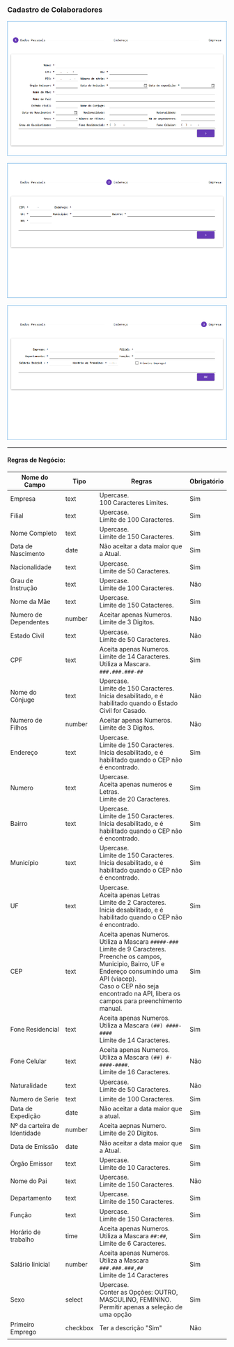 
### Cadastro de Colaboradores


 ![Step1](https://raw.githubusercontent.com/kleytonslopes/FAC/master/Trabalho4/step1.png)

![Step2](https://raw.githubusercontent.com/kleytonslopes/FAC/master/Trabalho4/step2.png)

![Step3](https://raw.githubusercontent.com/kleytonslopes/FAC/master/Trabalho4/step3.png)

----------

#### Regras de Negócio:

| Nome do Campo                | Tipo     | Regras                                                       | Obrigatório |
| ---------------------------- | -------- | ------------------------------------------------------------ | ----------- |
| Empresa                      | text     | Upercase.<br />100 Caracteres Limites.                       | Sim         |
| Filial                       | text     | Upercase.<br />Limite de 100 Caracteres.                     | Sim         |
| Nome Completo                | text     | Upercase.<br />Limite de 150 Caracteres.                     | Sim         |
| Data de Nascimento           | date     | Não aceitar a data maior que a Atual.                        | Sim         |
| Nacionalidade                | text     | Upercase.<br />Limite de 50 Caracteres.                      | Sim         |
| Grau de Instrução            | text     | Upercase.<br />Limite de 100 Caracteres.                     | Não         |
| Nome da Mãe                  | text     | Upercase.<br />Limite de 150 Catacteres.                     | Sim         |
| Numero de Dependentes        | number   | Aceitar apenas Numeros.<br />Limite de 3 Digitos.            | Não         |
| Estado Civil                 | text     | Upercase.<br />Limite de 50 Caracteres.                      | Não         |
| CPF                          | text     | Aceita apenas Numeros.<br />Limite de 14 Caracteres.<br />Utiliza a Mascara. `###.###.###-##` | Sim         |
| Nome do Cônjuge              | text     | Upercase.<br />Limite de 150 Caracteres.<br />Inicia desabilitado, e é habilitado quando o Estado Civil for Casado. | Não         |
| Numero de Filhos             | number   | Aceitar apenas Numeros.<br />Limite de 3 Digitos.            | Não         |
| Endereço                     | text     | Upercase.<br />Limite de 150 Caracteres.<br />Inicia desabilitado, e é habilitado quando o CEP não é encontrado. | Sim         |
| Numero                       | text     | Upercase.<br />Aceita apenas numeros e Letras.<br />Limite de 20 Caracteres. | Sim         |
| Bairro                       | text     | Upercase.<br />Limite de 150 Caracteres.<br />Inicia desabilitado, e é habilitado quando o CEP não é encontrado. | Sim         |
| Município                    | text     | Upercase.<br />Limite de 150 Caracteres.<br />Inicia desabilitado, e é habilitado quando o CEP não é encontrado. | Sim         |
| UF                           | text     | Upercase.<br />Aceita apenas Letras<br />Limite de 2 Caracteres.<br />Inicia desabilitado, e é habilitado quando o CEP não é encontrado. | Sim         |
| CEP                          | text     | Aceita apenas Numeros.<br />Utiliza a Mascara `#####-###`<br />Limite de 9 Caracteres.<br />Preenche os campos, Municipio, Bairro, UF e Endereço consumindo uma API (viacep).<br />Caso o CEP não seja encontrado na API, libera os campos para preenchimento manual. | Sim         |
| Fone Residencial             | text     | Aceita apenas Numeros.<br />Utiliza a Mascara `(##) ####-####`<br />Limite de 14 Caracteres. | Sim         |
| Fone Celular                 | text     | Aceita apenas Numeros.<br />Utiliza a Mascara `(##) #-####-####`.<br />Limite de 16 Caracteres. | Não         |
| Naturalidade                 | text     | Upercase.<br />Limite de 50 Caracteres.                      | Não         |
| Numero de Serie              | text     | Limite de 100 Caracteres.                                    | Sim         |
| Data de Expedição            | date     | Não aceitar a data maior que a atual.                        | Sim         |
| Nº da carteira de Identidade | number   | Aceita aepnas Numero.<br />Limite de 20 Digitos.             | Sim         |
| Data de Emissão              | date     | Não aceitar a data maior que a Atual.                        | Sim         |
| Órgão Emissor                | text     | Upercase.<br />Limite de 10 Caracteres.                      | Sim         |
| Nome do Pai                  | text     | Upercase.<br />Limite de 150 Caracteres.                     | Não         |
| Departamento                 | text     | Upercase.<br />Limite de 150 Caracteres.                     | Sim         |
| Função                       | text     | Upercase.<br />Limite de 150 Caracteres.                     | Sim         |
| Horário de trabalho          | time     | Aceita apenas Numeros.<br />Utiliza a Mascara `##:##`,<br />Limite de 6 Caracteres. | Sim         |
| Salário Iinicial             | number   | Aceita apenas Numeros.<br />Utiliza a Mascara `###.###.###,##`<br />Limite de 14 Caracteres | Sim         |
| Sexo                         | select   | Upercase.<br />Conter as Opções: OUTRO, MASCULINO, FEMININO.<br />Permitir apenas a seleção de uma opção | Sim         |
| Primeiro Emprego             | checkbox | Ter a descrição "Sim"                                        | Não         |
|                              |          |                                                              |             |
